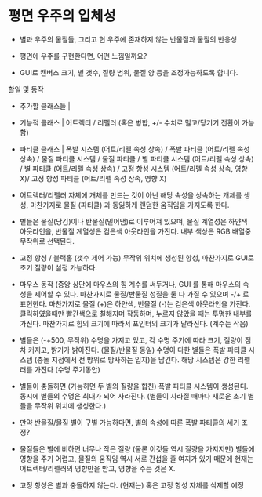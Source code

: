 # 평면 우주의 입체성
- 별과 우주의 물질들, 그리고 현 우주에 존재하지 않는 반물질과 물질의 반응성
- 평면에 우주를 구현한다면, 어떤 느낌일까요?
  
- GUI로 캔버스 크기, 별 갯수, 질량 범위, 물질 양 등을 조정가능하도록 합니다.

할일 및 동작

- 추가할 클래스들 |
- 기능적 클래스 | 어트렉터 / 리펠러 (혹은 병합, +/- 수치로 밀고/당기기 전환이 가능함)
- 파티클 클래스 |  폭발 시스템 (어트/리펠 속성 상속) / 폭발 파티클 (어트/리펠 속성 상속) / 물질 파티클 시스템 / 물질 파티클 / 별 파티클 시스템 (어트/리펠 속성 상속) / 별 파티클 (어트/리펠 속성 상속) / 고정 항성 시스템 (어트/리펠 속성 상속, 영향 X)/ 고정 항성 파티클 (어트/리펠 속성 상속, 영향 X)

- 어트렉터/리펠러 자체에 개체를 만드는 것이 아닌 해당 속성을 상속하는 개체를 생성, 마찬가지로 물질 (파티클) 과 동잃하게 랜덤한 움직임을 가지도록 한다.
- 별들은 물질(당김)이나 반물질(밀어냄)로 이루어져 있으며, 물질 계열성은 하얀색 아웃라인을, 반물질 계열성은 검은색 아웃라인을 가진다. 내부 색상은 RGB 배열중 무작위로 선택된다.
- 고정 항성 / 블랙홀 (갯수 제어 가능) 무작위 위치에 생성된 항성, 마찬가지로 GUI로 초기 질량이 설정 가능하다.

- 마우스 동작 (중앙 상단에 마우스의 힘 계수를 써두거나, GUI 를 통해 마우스의 속성을 제어할 수 있다. 마찬가지로 물질/반물질 성질을 둘 다 가질 수 있으며 -/+ 로 표현한다. 마찬가지로 물질 (+)은 하얀색, 반물질 (-)는 검은색 아웃라인을 가진다. 클릭하였을때만 빨간색으로 칠해지며 작동하며, 누르지 않았을 때는 투명한 내부를 가진다. 마찬가지로 힘의 크기에 따라서 포인터의 크기가 달라진다. (계수는 작음)
- 별들은 (-+500, 무작위) 수명을 가지고 있고, 각 수명 주기에 따라 크기, 질량이 점차 커지고, 밝기가 밝아진다. (물질/반물질 동일) 수명이 다한 별들은 폭발 파티클 시스템 (충돌 지점에서 전 방위로 방사하는 입자)을 남긴다. 해당 시스템은 강한 리펠러를 가진다 (수명 주기동안)
- 별들이 충돌하면 (가능하면 두 별의 질량을 합친) 폭발 파티클 시스템이 생성된다. 동시에 별들의 수명은 최대가 되어 사라진다. (별들이 사라질 때마다 새로운 초기 별들을 무작위 위치에 생성한다.)
- 만약 반물질/물질 별이 구별 가능하다면, 별의 속성에 따른 폭발 파티클의 세기 조정?

- 물질들은 별에 비하면 너무나 작은 질량 (물론 이것들 역시 질량을 가지지만) 별들에 영향을 주기 어렵고, 물질의 움직임 역시 서로 간섭을 줄 여지가 있기 때문에 현재는 어트렉터/리펠러의 영향만을 받고, 영향을 주는 것은 X.
- 고정 항성은 별과 충돌하지 않는다. (현재는) 혹은 고정 항성 자체를 삭제할 예정
  

